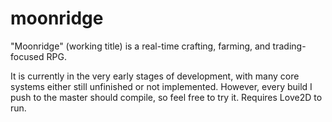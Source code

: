 # moonridge
"Moonridge" (working title) is a real-time crafting, farming, and trading-focused RPG.

It is currently in the very early stages of development, with many core systems either still unfinished or not implemented. However, every build I push to the master should compile, so feel free to try it. Requires Love2D to run.

